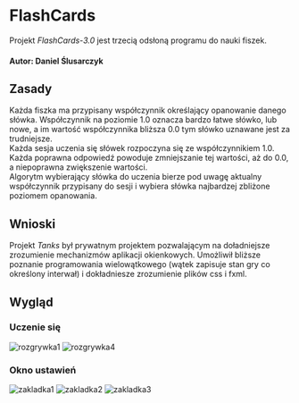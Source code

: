 # FlashCards
Projekt _FlashCards-3.0_ jest trzecią odsłoną programu do nauki fiszek.
#### Autor: Daniel Ślusarczyk

## Zasady
Każda fiszka ma przypisany współczynnik określający opanowanie danego słówka. Współczynnik na poziomie 1.0 oznacza bardzo łatwe słówko, lub nowe, a im wartość współczynnika bliższa 0.0 tym słówko uznawane jest za trudniejsze.  
Każda sesja uczenia się słówek rozpoczyna się ze współczynnikiem 1.0. Każda poprawna odpowiedź powoduje zmniejszanie tej wartości, aż do 0.0, a niepoprawna zwiększenie wartości.  
Algorytm wybierający słówka do uczenia bierze pod uwagę aktualny współczynnik przypisany do sesji i wybiera słówka najbardzej zbliżone poziomem opanowania.  

## Wnioski
Projekt _Tanks_ był prywatnym projektem pozwalającym na doładniejsze zrozumienie mechanizmów aplikacji okienkowych. Umożliwił bliższe poznanie programowania wielowątkowego (wątek zapisuje stan gry co określony interwał) i dokładniesze zrozumienie plików css i fxml.

## Wygląd
### Uczenie się
![rozgrywka1](https://user-images.githubusercontent.com/74370363/125438035-615f21cb-048b-419c-ab55-e296f6591966.png)
![rozgrywka4](https://user-images.githubusercontent.com/74370363/125438574-3dcf01ea-a91d-43e5-b336-5e77afd08bd1.png)

### Okno ustawień
![zakladka1](https://user-images.githubusercontent.com/74370363/125438349-b97c302a-de82-4079-a3f5-6fcf8d94ebc7.png)
![zakladka2](https://user-images.githubusercontent.com/74370363/125438362-e921ffa3-cf03-4708-aabb-5a6e25f53c09.png)
![zakladka3](https://user-images.githubusercontent.com/74370363/125438371-a84414a3-bfb2-440b-9685-4cb5089522b2.png)
